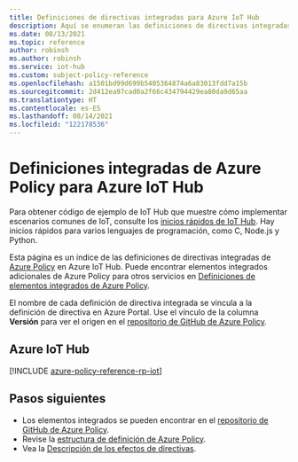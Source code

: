 ```yaml
---
title: Definiciones de directivas integradas para Azure IoT Hub
description: Aquí se enumeran las definiciones de directivas integradas de Azure Policy en Azure IoT Hub. Estas definiciones de directivas integradas proporcionan enfoques comunes para administrar los recursos de Azure.
ms.date: 08/13/2021
ms.topic: reference
author: robinsh
ms.author: robinsh
ms.service: iot-hub
ms.custom: subject-policy-reference
ms.openlocfilehash: a1501bd99d699b5405364874a6a83013fdd7a15b
ms.sourcegitcommit: 2d412ea97cad0a2f66c434794429ea80da9d65aa
ms.translationtype: HT
ms.contentlocale: es-ES
ms.lasthandoff: 08/14/2021
ms.locfileid: "122178536"
---
```

# <a name="azure-policy-built-in-definitions-for-azure-iot-hub"></a>Definiciones integradas de Azure Policy para Azure IoT Hub

Para obtener código de ejemplo de IoT Hub que muestre cómo implementar escenarios comunes de IoT, consulte los [inicios rápidos de IoT Hub](./quickstart-send-telemetry-cli.md). Hay inicios rápidos para varios lenguajes de programación, como C, Node.js y Python.

Esta página es un índice de las definiciones de directivas integradas de [Azure Policy](../governance/policy/overview.md) en Azure IoT Hub. Puede encontrar elementos integrados adicionales de Azure Policy para otros servicios en [Definiciones de elementos integrados de Azure Policy](../governance/policy/samples/built-in-policies.md).

El nombre de cada definición de directiva integrada se vincula a la definición de directiva en Azure Portal. Use el vínculo de la columna **Versión** para ver el origen en el [repositorio de GitHub de Azure Policy](https://github.com/Azure/azure-policy).

## <a name="azure-iot-hub"></a>Azure IoT Hub

[!INCLUDE [azure-policy-reference-rp-iot](../../includes/policy/reference/byrp/microsoft.devices.md)]

## <a name="next-steps"></a>Pasos siguientes

- Los elementos integrados se pueden encontrar en el [repositorio de GitHub de Azure Policy](https://github.com/Azure/azure-policy).
- Revise la [estructura de definición de Azure Policy](../governance/policy/concepts/definition-structure.md).
- Vea la [Descripción de los efectos de directivas](../governance/policy/concepts/effects.md).
